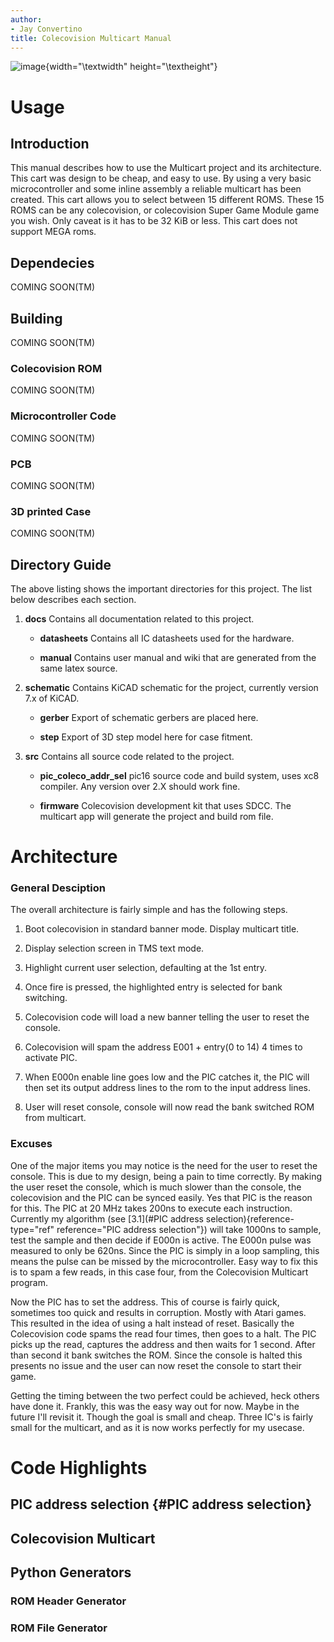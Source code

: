```yaml
---
author:
- Jay Convertino
title: Colecovision Multicart Manual
---
```


![image](src/img/sparkletron.png){width="\\textwidth"
height="\\textheight"}

Usage
=====

Introduction
------------

This manual describes how to use the Multicart project and its
architecture. This cart was design to be cheap, and easy to use. By
using a very basic microcontroller and some inline assembly a reliable
multicart has been created. This cart allows you to select between 15
different ROMS. These 15 ROMS can be any colecovision, or colecovision
Super Game Module game you wish. Only caveat is it has to be 32 KiB or
less. This cart does not support MEGA roms.

Dependecies
-----------

COMING SOON(TM)

Building
--------

COMING SOON(TM)

### Colecovision ROM

COMING SOON(TM)

### Microcontroller Code

COMING SOON(TM)

### PCB

COMING SOON(TM)

### 3D printed Case

COMING SOON(TM)

Directory Guide
---------------

The above listing shows the important directories for this project. The
list below describes each section.

1.  **docs** Contains all documentation related to this project.

    -   **datasheets** Contains all IC datasheets used for the hardware.

    -   **manual** Contains user manual and wiki that are generated from
        the same latex source.

2.  **schematic** Contains KiCAD schematic for the project, currently
    version 7.x of KiCAD.

    -   **gerber** Export of schematic gerbers are placed here.

    -   **step** Export of 3D step model here for case fitment.

3.  **src** Contains all source code related to the project.

    -   **pic\_coleco\_addr\_sel** pic16 source code and build system,
        uses xc8 compiler. Any version over 2.X should work fine.

    -   **firmware** Colecovision development kit that uses SDCC. The
        multicart app will generate the project and build rom file.

Architecture
============

### General Desciption

The overall architecture is fairly simple and has the following steps.

1.  Boot colecovision in standard banner mode. Display multicart title.

2.  Display selection screen in TMS text mode.

3.  Highlight current user selection, defaulting at the 1st entry.

4.  Once fire is pressed, the highlighted entry is selected for bank
    switching.

5.  Colecovision code will load a new banner telling the user to reset
    the console.

6.  Colecovision will spam the address E001 + entry(0 to 14) 4 times to
    activate PIC.

7.  When E000n enable line goes low and the PIC catches it, the PIC will
    then set its output address lines to the rom to the input address
    lines.

8.  User will reset console, console will now read the bank switched ROM
    from multicart.

### Excuses

One of the major items you may notice is the need for the user to reset
the console. This is due to my design, being a pain to time correctly.
By making the user reset the console, which is much slower than the
console, the colecovision and the PIC can be synced easily. Yes that PIC
is the reason for this. The PIC at 20 MHz takes 200ns to execute each
instruction. Currently my algorithm (see
[3.1](#PIC address selection){reference-type="ref"
reference="PIC address selection"}) will take 1000ns to sample, test the
sample and then decide if E000n is active. The E000n pulse was measured
to only be 620ns. Since the PIC is simply in a loop sampling, this means
the pulse can be missed by the microcontroller. Easy way to fix this is
to spam a few reads, in this case four, from the Colecovision Multicart
program.

Now the PIC has to set the address. This of course is fairly quick,
sometimes too quick and results in corruption. Mostly with Atari games.
This resulted in the idea of using a halt instead of reset. Basically
the Colecovision code spams the read four times, then goes to a halt.
The PIC picks up the read, captures the address and then waits for 1
second. After than second it bank switches the ROM. Since the console is
halted this presents no issue and the user can now reset the console to
start their game.

Getting the timing between the two perfect could be achieved, heck
others have done it. Frankly, this was the easy way out for now. Maybe
in the future I'll revisit it. Though the goal is small and cheap. Three
IC's is fairly small for the multicart, and as it is now works perfectly
for my usecase.

Code Highlights
===============

PIC address selection {#PIC address selection}
---------------------

Colecovision Multicart
----------------------

Python Generators
-----------------

### ROM Header Generator

### ROM File Generator
